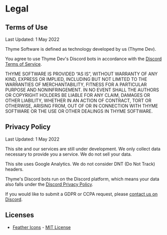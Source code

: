 # Legal

## Terms of Use

Last Updated: 1 May 2022

Thyme Software is defined as technology developed by us (Thyme Dev).

You agree to use Thyme Dev's Discord bots in accordance with the [Discord Terms of Service](https://discord.com/terms).

THYME SOFTWARE IS PROVIDED “AS IS”, WITHOUT WARRANTY OF ANY KIND, EXPRESS OR IMPLIED, INCLUDING BUT NOT LIMITED TO THE WARRANTIES OF MERCHANTABILITY, FITNESS FOR A PARTICULAR PURPOSE AND NONINFRINGEMENT. IN NO EVENT SHALL THE AUTHORS OR COPYRIGHT HOLDERS BE LIABLE FOR ANY CLAIM, DAMAGES OR OTHER LIABILITY, WHETHER IN AN ACTION OF CONTRACT, TORT OR OTHERWISE, ARISING FROM, OUT OF OR IN CONNECTION WITH THYME SOFTWARE OR THE USE OR OTHER DEALINGS IN THYME SOFTWARE.


## Privacy Policy

Last Updated: 1 May 2022

This site and our services are still under development. We only collect data necessary to provide you a service. We do not sell your data.

This site uses Google Analytics. We do not consider DNT (Do Not Track) headers.

Thyme's Discord bots run on the Discord platform, which means your data also falls under the [Discord Privacy Policy](https://discord.com/privacy).

If you would like to submit a GDPR or CCPA request, please [contact us on Discord](/discord).


## Licenses

- [Feather Icons](https://feathericons.com/) - [MIT License](https://github.com/feathericons/feather/blob/master/LICENSE)
